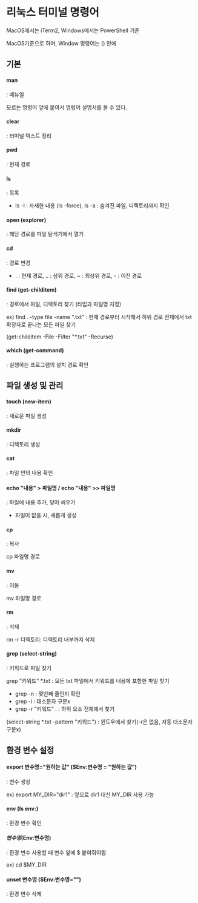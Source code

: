 # 리눅스 터미널 명령어

MacOS에서는 iTerm2, Windows에서는 PowerShell 기준

MacOS기준으로 하며, Window 명령어는 () 안에 



## 기본

#### man

: 메뉴얼

모르는 명령어 앞에 붙여서 명령어 설명서를 볼 수 있다.



#### clear

: 터미널 텍스트 정리



#### pwd

: 현재 경로



#### ls

: 목록

+ ls -l : 자세한 내용 (ls -force), ls -a : 숨겨진 파일, 디렉토리까지 확인



#### open (explorer)

: 해당 경로를 파일 탐색기에서 열기



#### cd

: 경로 변경

- . : 현재 경로, .. : 상위 경로, ~ : 최상위 경로, - : 이전 경로



#### find (get-childitem)

: 경로에서 파일, 디렉토리 찾기 (타입과 파일명 지정)

ex) find . -type file -name ".txt" : 현재 경로부터 시작해서 하위 경로 전체에서 txt 확장자로 끝나는 모든 파일 찾기

(get-childitem -File -Filter "*.txt" -Recurse)



#### which (get-command)

: 실행하는 프로그램의 설치 경로 확인



## 파일 생성 및 관리

#### touch (new-item)

: 새로운 파일 생성



#### mkdir

: 디렉토리 생성



#### cat

: 파일 안의 내용 확인



#### echo "내용" > 파일명 / echo "내용" >> 파일명

: 파일에 내용 추가, 덮어 씌우기

- 파일이 없을 시, 새롭게 생성



#### cp 

: 복사

cp 파일명 경로



#### mv

: 이동

 mv 파일명 경로



#### rm

: 삭제

rm -r 디렉토리: 디렉토리 내부까지 삭제



#### grep (select-string)

: 키워드로 파일 찾기

grep "키워드" *.txt : 모든 txt 파일에서 키워드를 내용에 포함한 파일 찾기

- grep -n : 몇번째 줄인지 확인
- grep -i : 대소문자 구분x
- grep -r "키워드" . : 하위 요소 전체에서 찾기

(select-string *.txt -pattern "키워드") : 윈도우에서 찾기(-r은 없음, 자동 대소문자 구분x)



## 환경 변수 설정

#### export 변수명="원하는 값" ($Env:변수명 = "원하는 값")

: 변수 생성

ex) export MY_DIR="dir1" : 앞으로 dir1 대신 MY_DIR 사용 가능



#### env (ls env:)

: 환경 변수 확인



#### $변수명 ($Env:변수명)

: 환경 변수 사용할 때 변수 앞에 $ 붙여줘야함

ex) cd $MY_DIR



#### unset 변수명 ($Env:변수명="")

: 환경 변수 삭제